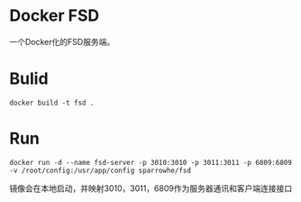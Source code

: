 # Docker FSD
一个Docker化的FSD服务端。

# Bulid

`docker build -t fsd .`

# Run

`docker run -d --name fsd-server -p 3010:3010 -p 3011:3011 -p 6809:6809 -v /root/config:/usr/app/config sparrowhe/fsd`

镜像会在本地启动，并映射3010，3011，6809作为服务器通讯和客户端连接接口